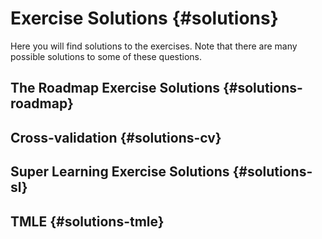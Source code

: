 # Exercise Solutions {#solutions}

Here you will find solutions to the exercises. Note that there are many possible 
solutions to some of these questions.

## The Roadmap Exercise Solutions {#solutions-roadmap}

<!--
Potential solutions to the [Roadmap Exercises](#roadmap-exercises) are listed 
below.

2. What is the objective of the roadmap? 

Organize and obtain a statistical analysis plan grounded in theory and optimized 
practical performance.

3. Specifying a statistical estimation problem consists of what three steps? 

Data; Statistical model; Target Parameter Mapping

4. Provide a definition and an example for each of the following:

    a. Statistical model
    
Assuming that the $n$ observations are independent and identically distributed 
with a common unspecified data distribution.

    b. Target estimand
    
Observe $n$ copies of $O=(W,A,Y)$, estimand 
$Psi(P_0)={E_{P_0}E_{P_0}(Y|A=1,W)-E_{P_0}(Y|A=0,W)}$

    c. Estimator
    
TMLE

5. Provide examples of data under the following scenarios:

    a. The observations are not independent, but are identically distributed.

Draw observation from $P_0$; set next observation equal to that observation; 
redraw an observation from $P_0$ and set net observation equal to that one; etc. 
All have distribution $P_0$ but the even ones are copies of previous. 

    b. The observations are neither independent nor identically distributed. 

Sequential adaptive design in which we sample subjects from population, measure 
covariates $W$, assign a treatment $A$ based on an estimator of conditional 
distribution of $A$, given $W$, learned from data collected on previously 
enrolled subjects, and measure outcome at some later time-point. 

6. Traditional data analysis concerns  
 
    a. Common data science practice encourages users to "check" models after 
       they have been fit to the data so that if one of the checks fail, then a 
       new model can be fit to the data. Why can this approach be problematic?
       
Hard to understand and estimate the sampling distribution of the complete 
sequential procedure, and generally lacks theory to even allow on to establish 
a consistent estimator of the sampling distribution. It also does not take into 
account that testing for validity of model allows for acceptance of the null 
hypothesis (that model is correct) with high probability, since type I error 
control does not worry about the probability on type II error. Therefore, these 
tests will allow for bias to creep in at the size of the standard error or 
larger thereby affecting coverage. Either way, at minimal one needs complete 
specification of the full procedure so that one can carry out simulations 
establishing how bad it is and run a bootstrap to  aim to understand the 
sampling distribution. By then, one will realize how bad it is.

    b. Common data science practice lets the type of data at hand dictate the 
       scientific question of interest and the statistical model. Why is this 
       problematic?
       
Data has nothing to  do with question of interest and what is known about the 
data generating experiment. A scientific method needs to separate what do we 
observe; what do we know about the data generating experiment; and what are we 
trying to learn. 
-->

## Cross-validation {#solutions-cv}


## Super Learning Exercise Solutions {#solutions-sl}
<!--
### Exercise 1 Solution {#sl3ex1-sol}

Here is a potential solution to the [`sl3` Exercise 1 --- Predicting Myocardial
Infarction with `sl3`](#sl3ex1).


```r
library(data.table)
library(readr)
library(origami)
library(sl3)

db_data <- url(
  "https://raw.githubusercontent.com/benkeser/sllecture/master/chspred.csv"
)
chspred <- read_csv(file = db_data, col_names = TRUE)
```

1. Create an `sl3` task, setting myocardial infarction `mi` as the outcome and
   using all available covariate data.

```r
chspred_task <- make_sl3_Task(
  data = chspred, covariates = head(colnames(chspred), -1), outcome = "mi"
)
```

2. Make a library of seven relatively fast base learning algorithms. Customize 
   tuning parameters for one of your learners. Feel free to use learners from 
   `sl3` or `SuperLearner`.

```r
lasso_learner <- Lrnr_glmnet$new(alpha = 1)
ridge_learner <- Lrnr_glmnet$new(alpha = 0)
enet_learner <- Lrnr_glmnet$new(alpha = 0.5)
glm_fast_learner <- Lrnr_glm_fast$new()
ranger_learner <- Lrnr_ranger$new()
svm_learner <- Lrnr_svm$new()
xgb_learner <- Lrnr_xgboost$new()
# curated_glm_learner uses formula = "mi ~ smoke + beta + waist"
curated_glm_learner <- Lrnr_glm_fast$new(covariates = c("smoke, beta, waist"))
mean_learner <- Lrnr_mean$new() # That is one mean learner!
```

3. Incorporate at least one pipeline with feature selection. Any screener and
   learner(s) can be used.

```r
screen_cor <- make_learner(Lrnr_screener_correlation)
glm_pipeline <- make_learner(Pipeline, screen_cor, glm_fast_learner)
```

4. With the default metalearner and base learners, make the Super Learner (SL) 
   and train it on the task.

```r
# stack learners together
stack <- make_learner(
  Stack,
  glm_pipeline, lasso_learner, ridge_learner, enet_learner,
  curated_glm_learner, mean_learner, glm_fast_learner,
  ranger_learner, svm_learner, xgb_learner
)

# make SL with default metalearner
sl <- Lrnr_sl$new(stack)

# train SL
sl_fit <- sl$train(chspred_task)
```

5. Print your SL fit by calling `print()` with `$`.

```r
sl_fit$print()
```

6. Cross-validate your SL fit to see how well it performs on unseen
   data. Specify a valid loss function to evaluate the SL.

```r
CVsl <- CV_lrnr_sl(sl_fit, chspred_task, loss_loglik_binomial)
CVsl
```

7. Use the `importance()` function to identify the "most important" predictor of
   myocardial infarction, according to `sl3` importance metrics.

```r
varimp <- importance(sl_fit, type = "permute")
varimp %>%
  importance_plot(
    main = "sl3 Variable Importance for Myocardial Infarction Prediction"
  )
```
-->
## TMLE {#solutions-tmle}


